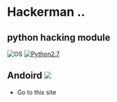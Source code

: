 # Hackerman .. 

## python hacking module

![OS](https://img.shields.io/badge/Support%20-Linux%20|%20Termux-yellowgreen.svg?style=flat-square) [![Python2.7](https://img.shields.io/badge/Python-2.7-green.svg?style=flat-square)](https://www.python.org/downloads/release/python-2714/)

## Andoird <img src="https://img.icons8.com/clouds/200/000000/android-os.png">

- Go to this site
